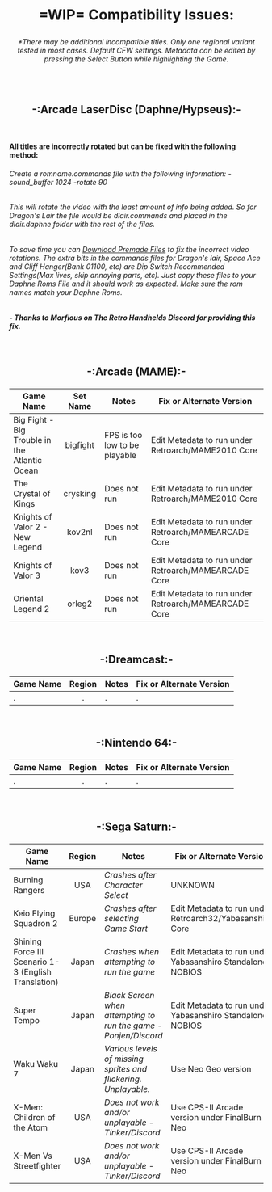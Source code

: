 # <p align=center>=WIP= Compatibility Issues:</p>



###### <p align=center> *There may be additional incompatible titles. Only one regional variant tested in most cases. Default CFW settings. Metadata can be edited by pressing the Select Button while highlighting the Game. </p>

<br>

## <p align=center>-:Arcade LaserDisc (Daphne/Hypseus):-</p>

<br>

**All titles are incorrectly rotated but can be fixed with the following method:**

###### *Create a romname.commands file with the following information: -sound_buffer 1024 -rotate 90*<br>

###### *This will rotate the video with the least amount of info being added. So for Dragon's Lair the file would be dlair.commands and placed in the dlair.daphne folder with the rest of the files.*
###### *To save time you can [Download Premade Files](./Downloads/Daphne_Command_Files_for_ARC.zip) to fix the incorrect video rotations. The extra bits in the commands files for Dragon's lair, Space Ace and Cliff Hanger(Bank 01100, etc) are Dip Switch Recommended Settings(Max lives, skip annoying parts, etc). Just copy these files to your Daphne Roms File and it should work as expected.  Make sure the rom names match your Daphne Roms.*

##### ***- Thanks to Morfious on The Retro Handhelds Discord for providing this fix.***

<br>

## <p align=center>-:Arcade (MAME):-</p>

| **Game Name**                                        | **Set Name** | **Notes**                                                       | **Fix or Alternate Version**                              |
| ---------------------------------------------------- | :----------: | --------------------------------------------------------------- | --------------------------------------------------------- |
| Big Fight - Big Trouble in the Atlantic Ocean        | bigfight     | FPS is too low to be playable                                   | Edit Metadata to run under Retroarch/MAME2010 Core        |
| The Crystal of Kings                                 | crysking     | Does not run                                                    | Edit Metadata to run under Retroarch/MAME2010 Core        |
| Knights of Valor 2 - New Legend                      | kov2nl       | Does not run                                                    | Edit Metadata to run under Retroarch/MAMEARCADE Core      |
| Knights of Valor 3                                   | kov3         | Does not run                                                    | Edit Metadata to run under Retroarch/MAMEARCADE Core      |
| Oriental Legend 2                                    | orleg2       | Does not run                                                    | Edit Metadata to run under Retroarch/MAMEARCADE Core      |

<br>

## <p align=center>-:Dreamcast:-</p>

| **Game Name**                                        | **Region** | **Notes**                                                       | **Fix or Alternate Version**                              |
| ---------------------------------------------------- | :--------: | --------------------------------------------------------------- | --------------------------------------------------------- |
| .                                                    | .          | .                                                               | .                                                         |

<br>

## <p align=center>-:Nintendo 64:-</p>

| **Game Name**                                        | **Region** | **Notes**                                                       | **Fix or Alternate Version**                              |
| ---------------------------------------------------- | :--------: | --------------------------------------------------------------- | --------------------------------------------------------- |
| .                                                    | .          | .                                                               | .                                                         |

<br>

## <p align=center>-:Sega Saturn:-</p>

| **Game Name**                                        | **Region** | **Notes**                                                       | **Fix or Alternate Version**                              |
| ---------------------------------------------------- | :--------: | --------------------------------------------------------------- | --------------------------------------------------------- |
| Burning Rangers                                      | USA        | *Crashes after Character Select*                                | UNKNOWN                                                   |
| Keio Flying Squadron 2                               | Europe     | *Crashes after selecting Game Start*                            | Edit Metadata to run under Retroarch32/Yabasanshiro Core  |
| Shining Force III Scenario 1-3 (English Translation) | Japan      | *Crashes when attempting to run the game*                       | Edit Metadata to run under Yabasanshiro Standalone-NOBIOS |
| Super Tempo                                          | Japan      | *Black Screen when attempting to run the game - Ponjen/Discord* | Edit Metadata to run under Yabasanshiro Standalone-NOBIOS |
| Waku Waku 7                                          | Japan      | *Various levels of missing sprites and flickering. Unplayable.* | Use Neo Geo version                                       |
| X-Men: Children of the Atom                          | USA        | *Does not work and/or unplayable - Tinker/Discord*              | Use CPS-II Arcade version under FinalBurn Neo             |
| X-Men Vs Streetfighter                               | USA        | *Does not work and/or unplayable - Tinker/Discord*              | Use CPS-II Arcade version under FinalBurn Neo             |

<br>
